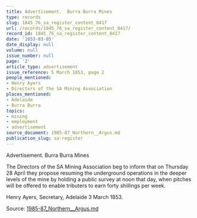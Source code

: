 ```yaml
---
title: Advertisement.  Burra Burra Mines
type: records
slug: 1845_76_sa_register_content_8417
url: /records/1845_76_sa_register_content_8417/
record_id: 1845_76_sa_register_content_8417
date: '1853-03-05'
date_display: null
volume: null
issue_number: null
page: '2'
article_type: advertisement
issue_reference: 5 March 1853, page 2
people_mentioned:
- Henry Ayers
- Directors of the SA Mining Association
places_mentioned:
- Adelaide
- Burra Burra
topics:
- mining
- employment
- advertisement
source_document: 1985-87_Northern__Argus.md
publication_slug: sa-register
---
```


Advertisement.  Burra Burra Mines

The Directors of the SA Mining Association beg to inform that on Thursday 28 April they propose resuming the underground operations in the deeper levels of the mine by holding a public survey at noon that day, when pitches will be offered to enable tributers to earn forty shillings per week.

Henry Ayers, Secretary, Adelaide 3 March 1853.

Source: [1985-87_Northern__Argus.md](/downloads/markdown/1985-87_Northern__Argus.md)
